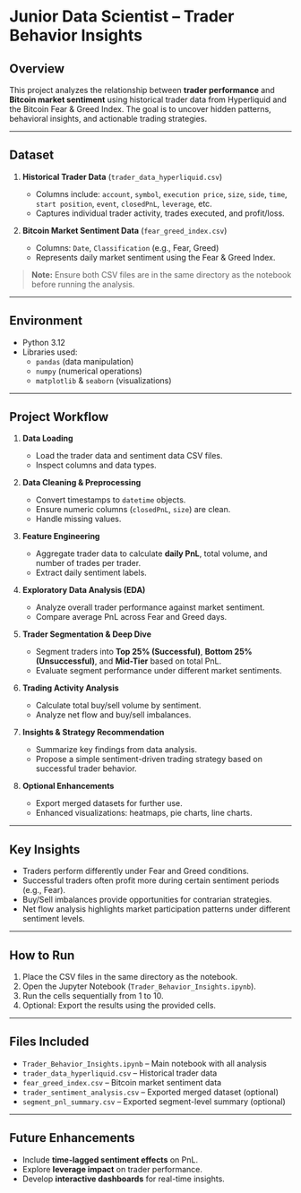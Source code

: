# Junior Data Scientist – Trader Behavior Insights

## Overview
This project analyzes the relationship between **trader performance** and **Bitcoin market sentiment** using historical trader data from Hyperliquid and the Bitcoin Fear & Greed Index. The goal is to uncover hidden patterns, behavioral insights, and actionable trading strategies.  

---

## Dataset
1. **Historical Trader Data** (`trader_data_hyperliquid.csv`)  
   - Columns include: `account`, `symbol`, `execution price`, `size`, `side`, `time`, `start position`, `event`, `closedPnL`, `leverage`, etc.  
   - Captures individual trader activity, trades executed, and profit/loss.  

2. **Bitcoin Market Sentiment Data** (`fear_greed_index.csv`)  
   - Columns: `Date`, `Classification` (e.g., Fear, Greed)  
   - Represents daily market sentiment using the Fear & Greed Index.  

> **Note:** Ensure both CSV files are in the same directory as the notebook before running the analysis.  

---

## Environment
- Python 3.12  
- Libraries used:  
  - `pandas` (data manipulation)  
  - `numpy` (numerical operations)  
  - `matplotlib` & `seaborn` (visualizations)  

---

## Project Workflow
1. **Data Loading**  
   - Load the trader data and sentiment data CSV files.  
   - Inspect columns and data types.  

2. **Data Cleaning & Preprocessing**  
   - Convert timestamps to `datetime` objects.  
   - Ensure numeric columns (`closedPnL`, `size`) are clean.  
   - Handle missing values.  

3. **Feature Engineering**  
   - Aggregate trader data to calculate **daily PnL**, total volume, and number of trades per trader.  
   - Extract daily sentiment labels.  

4. **Exploratory Data Analysis (EDA)**  
   - Analyze overall trader performance against market sentiment.  
   - Compare average PnL across Fear and Greed days.  

5. **Trader Segmentation & Deep Dive**  
   - Segment traders into **Top 25% (Successful)**, **Bottom 25% (Unsuccessful)**, and **Mid-Tier** based on total PnL.  
   - Evaluate segment performance under different market sentiments.  

6. **Trading Activity Analysis**  
   - Calculate total buy/sell volume by sentiment.  
   - Analyze net flow and buy/sell imbalances.  

7. **Insights & Strategy Recommendation**  
   - Summarize key findings from data analysis.  
   - Propose a simple sentiment-driven trading strategy based on successful trader behavior.  

8. **Optional Enhancements**  
   - Export merged datasets for further use.  
   - Enhanced visualizations: heatmaps, pie charts, line charts.  

---

## Key Insights
- Traders perform differently under Fear and Greed conditions.  
- Successful traders often profit more during certain sentiment periods (e.g., Fear).  
- Buy/Sell imbalances provide opportunities for contrarian strategies.  
- Net flow analysis highlights market participation patterns under different sentiment levels.  

---

## How to Run
1. Place the CSV files in the same directory as the notebook.  
2. Open the Jupyter Notebook (`Trader_Behavior_Insights.ipynb`).  
3. Run the cells sequentially from 1 to 10.  
4. Optional: Export the results using the provided cells.  

---

## Files Included
- `Trader_Behavior_Insights.ipynb` – Main notebook with all analysis  
- `trader_data_hyperliquid.csv` – Historical trader data  
- `fear_greed_index.csv` – Bitcoin market sentiment data  
- `trader_sentiment_analysis.csv` – Exported merged dataset (optional)  
- `segment_pnl_summary.csv` – Exported segment-level summary (optional)  

---

## Future Enhancements
- Include **time-lagged sentiment effects** on PnL.  
- Explore **leverage impact** on trader performance.  
- Develop **interactive dashboards** for real-time insights.  
